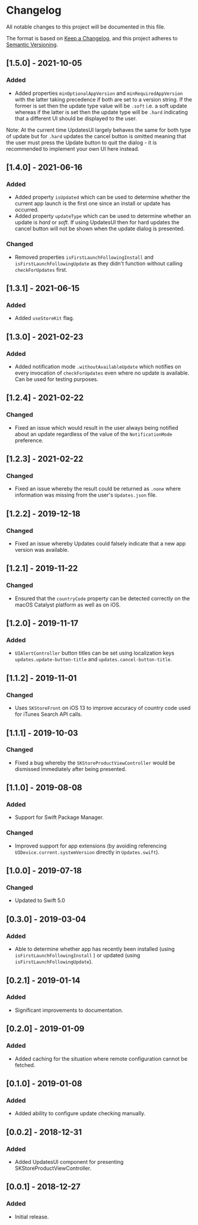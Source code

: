 # Changelog
All notable changes to this project will be documented in this file.

The format is based on [Keep a Changelog](https://keepachangelog.com/en/1.0.0/),
and this project adheres to [Semantic Versioning](https://semver.org/spec/v2.0.0.html).

## [1.5.0] - 2021-10-05
### Added
- Added properties `minOptionalAppVersion` and `minRequiredAppVersion` with the latter taking precedence if both are set to a version string. If the former is set then the update type value will be `.soft` i.e. a soft update whereas if the latter is set then the update type will be `.hard` indicating that a different UI should be displayed to the user. 

Note: At the current time UpdatesUI largely behaves the same for both type of update but for `.hard` updates the cancel button is omitted meaning that the user must press the Update button to quit the dialog - it is recommended to implement your own UI here instead.

## [1.4.0] - 2021-06-16
### Added
- Added property `isUpdated` which can be used to determine whether the current app launch is the first one since an install or update has occurred.
- Added property `updateType` which can be used to determine whether an update is *hard* or *soft*. If using UpdatesUI then for hard updates the cancel button will not be shown when the update dialog is presented.
### Changed
- Removed properties `isFirstLaunchFollowingInstall` and `isFirstLaunchFollowingUpdate` as they didn't function without calling `checkForUpdates` first.

## [1.3.1] - 2021-06-15
### Added
- Added `useStoreKit` flag.

## [1.3.0] - 2021-02-23
### Added
- Added notification mode `.withoutAvailableUpdate` which notifies on every invocation of `checkForUpdates` even where no update is available. Can be used for testing purposes.

## [1.2.4] - 2021-02-22
### Changed
- Fixed an issue which would result in the user always being notified about an update regardless of the value of the `NotificationMode` preference.

## [1.2.3] - 2021-02-22
### Changed
- Fixed an issue whereby the result could be returned as `.none` where information was missing from the user's `Updates.json` file.

## [1.2.2] - 2019-12-18
### Changed
- Fixed an issue whereby Updates could falsely indicate that a new app version was available.

## [1.2.1] - 2019-11-22
### Changed
- Ensured that the `countryCode` property can be detected correctly on the macOS Catalyst platform as well as on iOS.

## [1.2.0] - 2019-11-17
### Added
- `UIAlertController` button titles can be set using localization keys `updates.update-button-title` and `updates.cancel-button-title`.

## [1.1.2] - 2019-11-01
### Changed
- Uses `SKStoreFront` on iOS 13 to improve accuracy of country code used for iTunes Search API calls.

## [1.1.1] - 2019-10-03
### Changed
- Fixed a bug whereby the `SKStoreProductViewController` would be dismissed immediately after being presented.

## [1.1.0] - 2019-08-08
### Added
- Support for Swift Package Manager.
### Changed
- Improved support for app extensions (by avoiding referencing `UIDevice.current.systemVersion` directly in `Updates.swift`).

## [1.0.0] - 2019-07-18
### Changed
- Updated to Swift 5.0

## [0.3.0] - 2019-03-04
### Added
- Able to determine whether app has recently been installed (using `isFirstLaunchFollowingInstall` ) or updated (using `isFirstLaunchFollowingUpdate`).

## [0.2.1] - 2019-01-14
### Added
- Significant improvements to documentation.

## [0.2.0] - 2019-01-09
### Added
- Added caching for the situation where remote configuration cannot be fetched.

## [0.1.0] - 2019-01-08
### Added
- Added ability to configure update checking manually.

## [0.0.2] - 2018-12-31
### Added
- Added UpdatesUI component for presenting SKStoreProductViewController.

## [0.0.1] - 2018-12-27
### Added
- Initial release.
